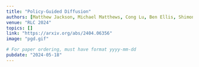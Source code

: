 ```yaml
---
title: "Policy-Guided Diffusion"
authors: [Matthew Jackson, Michael Matthews, Cong Lu, Ben Ellis, Shimon Whiteson, Jakob Foerster]
venue: "RLC 2024"
topics: []
link: "https://arxiv.org/abs/2404.06356"
image: "pgd.gif"

# For paper ordering, must have format yyyy-mm-dd
pubdate: "2024-05-18"
---
```

